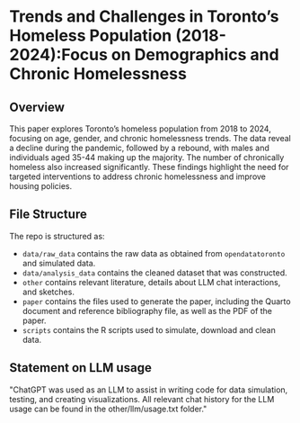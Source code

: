 # Trends and Challenges in Toronto’s Homeless Population (2018-2024):Focus on Demographics and Chronic Homelessness

## Overview

This paper explores Toronto’s homeless population from 2018 to 2024, focusing on age, gender, and chronic homelessness trends. The data reveal a decline during the pandemic, followed by a rebound, with males and individuals aged 35-44 making up the majority. The number of chronically homeless also increased significantly. These findings highlight the need for targeted interventions to address chronic homelessness and improve housing policies.

## File Structure

The repo is structured as:

-   `data/raw_data` contains the raw data as obtained from `opendatatoronto` and simulated data.
-   `data/analysis_data` contains the cleaned dataset that was constructed.
-   `other` contains relevant literature, details about LLM chat interactions, and sketches.
-   `paper` contains the files used to generate the paper, including the Quarto document and reference bibliography file, as well as the PDF of the paper. 
-   `scripts` contains the R scripts used to simulate, download and clean data.


## Statement on LLM usage

"ChatGPT was used as an LLM to assist in writing code for data simulation, testing, and creating visualizations. All relevant chat history for the LLM usage can be found in the other/llm/usage.txt folder."

